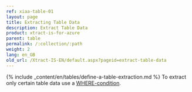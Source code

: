 ```yaml
---
ref: xiaa-table-01
layout: page
title: Extracting Table Data
description: Extract Table Data
product: xtract-is-for-azure
parent: table
permalink: /:collection/:path
weight: 2
lang: en_GB
old_url: /Xtract-IS-EN/default.aspx?pageid=extract-table-data
---
```

{% include _content/en/tables/define-a-table-extraction.md  %}
To extract only certain table data use a [WHERE-condition](./where-clause).
